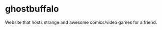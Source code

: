 ghostbuffalo
============

Website that hosts strange and awesome comics/video games for a friend. 
